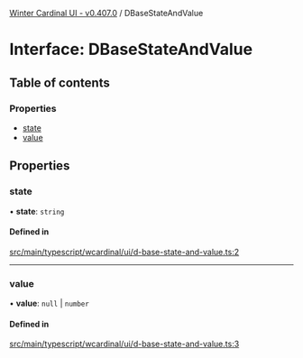 [Winter Cardinal UI - v0.407.0](../index.md) / DBaseStateAndValue

# Interface: DBaseStateAndValue

## Table of contents

### Properties

- [state](DBaseStateAndValue.md#state)
- [value](DBaseStateAndValue.md#value)

## Properties

### state

• **state**: `string`

#### Defined in

[src/main/typescript/wcardinal/ui/d-base-state-and-value.ts:2](https://github.com/winter-cardinal/winter-cardinal-ui/blob/v0.407.0/src/main/typescript/wcardinal/ui/d-base-state-and-value.ts#L2)

___

### value

• **value**: ``null`` \| `number`

#### Defined in

[src/main/typescript/wcardinal/ui/d-base-state-and-value.ts:3](https://github.com/winter-cardinal/winter-cardinal-ui/blob/v0.407.0/src/main/typescript/wcardinal/ui/d-base-state-and-value.ts#L3)
